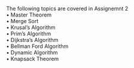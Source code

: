 The following topics are covered in Assignemnt 2 </br  >
•	Master Theorem </br  >
•	Merge Sort </br  >
•	Krusal’s Algorithm </br  >
•	Prim’s Algorithm </br  >
•	Dijkstra’s Algorithm </br  >
•	Bellman Ford Algorithm </br  >
•	Dynamic Algorithm </br  >
•	Knapsack Theorem
